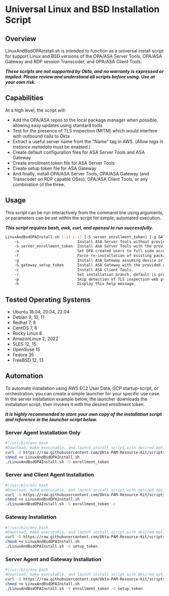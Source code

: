 # Universal Linux and BSD Installation Script

## Overview

LinuxAndBsdOPAInstall.sh is intended to function as a universal install script for support Linux and BSD versions of the OPA/ASA Server Tools, OPA/ASA Gateway and RDP session Transcoder, and OPA/ASA Client Tools.  

**_These scripts are not supported by Okta, and no warranty is expressed or implied.  Please review and understand all scripts before using.  Use at your own risk._**

## Capabilities

At a high level, the script will:

* Add the OPA/ASA repos to the local package manager when possible, allowing easy updates using standard tools
* Test for the presence of TLS inspection (MITM) which would interfere with outbound calls to Okta
* Extract a useful server name from the "Name" tag in AWS.  (_Allow tags in instance metadata_ must be enabled.)
* Create default configuration files for ASA Server Tools and ASA Gateway
* Create enrollment token file for ASA Server Tools
* Create setup token file for ASA Gateway
* And finally, install OPA/ASA Server Tools, OPA/ASA Gateway (and Transcoder on RDP capable OSes), OPA/ASA Client Tools, or any combination of the three.

## Usage

This script can be run interactively from the command line using arguments, or parameters can be set within the script for simple, automated execution.

**_This script requires bash, awk, curl, and openssl to run successfully._**

```bash
LinuxAndBsdOPAInstall.sh [-a] [-s] [-S server_enrollment_token] [-g GATEWAY_TOKEN] [-c|-r [prod|test]] [-p] [-h] 
    -s                          Install ASA Server Tools without providing an enrollment token.
    -S server_enrollment_token  Install ASA Server Tools with the provided enrollment token.
    -a                          Set OPA created users to full sudo access by default.
    -f                          Force re-installation of existing packages.
    -g                          Install ASA Gateway assuming device or setup tokens already exist.
    -G gateway_setup_token      Install ASA Gateway with the provided gateway token.
    -c                          Install ASA Client Tools.
    -r                          Set installation branch, default is prod.
    -p                          Skip detection of TLS inspection web proxy.
    -h                          Display this help message.
```

## Tested Operating Systems

* Ubuntu 18.04, 20.04, 22.04
* Debian 9, 10, 11
* Redhat 7, 8
* CentOS 7, 8
* Rocky Linux 8
* AmazonLinux 2, 2022
* SLES 12, 15
* OpenSuse 15
* Fedora 35
* FreeBSD 12, 13

## Automation

To automate installation using AWS EC2 User Data, GCP startup-script, or orchestration, you can create a simple launcher for your specific use case.  In the server installation example below, the launcher downloads the installation script, then invokes it with the desired enrollment token.  

**_It is highly recommended to store your own copy of the installation script and reference in the launcher script below._**

### Server Agent Installation Only

```bash
#!/usr/bin/env bash
#Download, make executable, and launch install script with desired options.
curl -O https://raw.githubusercontent.com/Okta-PAM-Resource-Kit/scripts/main/installation/linux/LinuxAndBsdOPAInstall.sh
chmod +x LinuxAndBsdOPAInstall.sh
./LinuxAndBsdOPAInstall.sh -S enrollment_token
```

### Server and Client Agent Installation

```bash
#!/usr/bin/env bash
#Download, make executable, and launch install script with desired options.
curl -O https://raw.githubusercontent.com/Okta-PAM-Resource-Kit/scripts/main/installation/linux/LinuxAndBsdOPAInstall.sh
chmod +x LinuxAndBsdOPAInstall.sh
./LinuxAndBsdOPAInstall.sh -S enrollment_token -c
```

### Gateway Installation

```bash
#!/usr/bin/env bash
#Download, make executable, and launch install script with desired options.
curl -O https://raw.githubusercontent.com/Okta-PAM-Resource-Kit/scripts/main/installation/linux/LinuxAndBsdOPAInstall.sh
chmod +x LinuxAndBsdOPAInstall.sh
./LinuxAndBsdOPAInstall.sh -G setup_token
```

### Server Agent and Gateway Installation

```bash
#!/usr/bin/env bash
#Download, make executable, and launch install script with desired options.
curl -O https://raw.githubusercontent.com/Okta-PAM-Resource-Kit/scripts/main/installation/linux/LinuxAndBsdOPAInstall.sh
chmod +x LinuxAndBsdOPAInstall.sh
./LinuxAndBsdOPAInstall.sh -S enrollment_token -G setup_token
```
